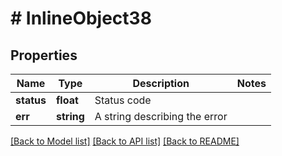 # # InlineObject38

## Properties

Name | Type | Description | Notes
------------ | ------------- | ------------- | -------------
**status** | **float** | Status code |
**err** | **string** | A string describing the error |

[[Back to Model list]](../../README.md#models) [[Back to API list]](../../README.md#endpoints) [[Back to README]](../../README.md)
